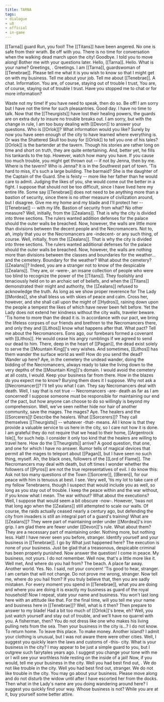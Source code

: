```yaml
---
title: TARNA
tags:
- dialogue
- u8
- official
- in-game
---
```


[[Tarna]]
guard 
Run, you fool! The [[Titans]] have been angered. No one is safe from their wrath. 
Be off with you. There is no time for conversation when the walking dead march upon the city! 
Goodbye. 
I told you to move along! Bother me with your questions later. 
Hello, [[Tarna]]. 
Hello. 
What is your name? 
Greetings, 
.
Greetings. 
I am [[Tarna]], guardswoman of [[Tenebrae]]. Please tell me what it is you wish to know so that I might get on with my business. 
Tell me about your job. 
Tell me about [[Tenebrae]]. 
A chat. 
Information. 
You are, of course, staying out of trouble I trust, 
You are, of course, staying out of trouble I trust. 
Have you stopped me to chat or for more information? 

Waste not my time! If you have need to speak, then do so. 
Be off! 
I am sorry but I have not the time for such pleasantries. Good day. 
I have no time to talk. Now that the [[Theurgists]] have lost their healing powers, the guards are on extra duty to insure no trouble breaks out. 
I am sorry, but with the change in rule, I am too busy dealing with [[Devon]] to answer your questions. 
Who is [[Orlok]]? 
What information would you like? Surely by now you have seen enough of the city to have learned where everything is. Or was the Shattered Skull too busy for [[Orlok]] to tell you one of his tales? 
[[Orlok]] is the bartender at the tavern. Though his stories are rather long on time and short on truth, they are quite entertaining. And, better yet, he fills his tankards to the top. However, watch how many you have. If you cause too much trouble, you might get thrown out -- if not by Jenna, then by me. 
Where is the tavern? 
Who is Jenna? 
It is in the Southwest part of town. 'Tis hard to miss, it's such a large building. 
The barmaid? She is the daughter of the Captain of the Guard. She is feisty -- more like her father than he would care to admit. Judging the likes of you, she would come out the better in a fight. 
I suppose that should not be too difficult, since I have lived here my entire life. Some say [[Tenebrae]] does not need to be anything more than a bastion of security, since there is no other measure of civilization around, but I disagree. Give me my home and my blade and I'll protect her -- [[Tenebrae]] -- with my life. 
Bastion of security from what? 
No other measure? 
Well, initially, from the [[Zealans]]. That is why the city is divided into three sections. The rulers wanted addition defenses for the palace should the outer walls be breached.  Now, however, the walls are little more than divisions between the decent people and	the Necromancers. Not to, ah, imply that you or the Necromancers are -indecent- or any such thing, of course. 
Well, initially, from the [[Zealans]]. That is why the city is divided into three sections. The rulers wanted additional defenses for the palace should the outer walls be breached. Now, however, the walls are nothing more than divisions between the classes and boundaries for the weather... and the cemetery. 
Boundary for the weather? 
What about the cemetery? 
[[Zealans]]? 
Indeed, you are a stranger not to know of the despicable [[Zealans]]. They are, or -were-, an insane collection of people who were too blind to recognize the power of the [[Titans]]. They foolishly and tenaciously held on to an archaic set of beliefs, and when the [[Titans]] demonstrated their might and authority, the [[Zealans]] refused to acknowledge the truth. 
As long as we show proper reverence for The Lady [[Mordea]], she shall bless us with skies of peace and calm. Cross her, however, and she shall call upon the might of [[Hydros]], raining down upon the people a tempest the likes of which have never been felt before. Yet the Lady does not extend her kindness without the city walls, traveler beware. 
'Tis home to more than the dead it is. In accordance with our pact, we bring the lifeless corpses of our friends and brethren to the Necromancers there, and only they and [[Lithos]] know what happens after that. 
What pact? 
Tell me about the Necromancers. 
Eons ago, our forebears formed a covenant with [[Lithos]]. He would cease his angry rumblings if we agreed to send our dead to him. There, deep in the heart of [[Pagan]], the dead exist solely to serve the [[Mountain King]]'s very wishes. And sometimes, [[Lithos]] has them wander the surface world as well! 
How do you send the dead? 
Wander up here? 
Aye, in the cemetery the undead wander, doing the bidding of the Necromancers, always ready to take the living down to the very depths of the [[Mountain King]]'s domain. I would avoid the cemetery at all costs, I would.  Keep your business far from there. 
How in the blazes do you expect me to know? Burying them does it I suppose.  Why not ask a [[Necromancer]]? 
I'll tell you what I can. They say Necromancers deal with death. Well, I say that is not true -- Necromancers -are- death as far as I am concerned! I suppose someone must be responsible for maintaining our end of the pact, but how anyone can choose to do so willingly is beyond my comprehension. 
Well, we've seen neither hide nor hair of another community, save the mages. 
The mages? 
Aye. The healers and the [[Sorcerers]]! 
Describe the healers. 
What [[Sorcerers]]? 
They call themselves [[Theurgists]] -- whatever -that- means. All I know is that they provide a valuable service to us here in the city, so I care not how it is done. I am grateful they do not require that we head to their home, [[Argentrock Isle]], for such help. I consider it only too kind that the healers are willing to travel here. 
How do the [[Theurgists]] arrive? 
A good question, that one, and one for which I have no answer. Rumor tells of magical devices that permit all the mages to teleport about [[Pagan]], but I have seen no such thing, myself. 
Ah, the black ones, followers of the [[Lord of Flame]]. The Necromancers may deal with death, but oft times I wonder whether the followers of [[Pyros]] are not the true representatives of evil. I do know this: Ask not too many questions of the Town [[Sorcerer]], [[Beren]], for our peace with him is tenuous at best. 
I see. Very well, 'tis my lot to take care of my fellow Tenebraens, though I suspect that would include you as well, so long as you stay out of trouble. I keep the peace within and the war without, if you know what I mean. 
The war without? 
What about the executions? 
Well, I suppose that would seem a bit obscure -now-. However, 'twas not that long ago when the [[Zealans]] still attempted to scale our walls. Of course, the raids actually ceased nearly a century ago, but defending the city from invaders is still an integral part of a guard's training! 
What are [[Zealans]]? 
They were part of maintaining order under [[Mordea]]'s iron grip. I am glad there are fewer under [[Devon]]'s rule. 
What about them? They are a necessary part of maintaining order. Nothing more, but nothing less. 
Halt! I have never seen you before, stranger. Identify yourself and your business in [[Tenebrae]]. 
I go by 
What just happened here? 
The execution is none of your business. Just be glad that a treasonous, despicable criminal has been properly punished. 
Now answer the question! 
I come in peace. 
My business, not yours. 
I do not remember. 
Well now, that's a little more like it. 
Well met, 
And where do you hail from? 
The beach. 
A place far away. 
Another world. 
Yes. 
No. 
I said, not your concern! 
'Tis good to hear, stranger. I am certain that will not change. Do not prove me wrong, stranger. 
Now tell me, where do you hail from? 
If you truly believe that, then you are sadly mistaken. For every moment you spend in [[Tenebrae]], what you are doing and where you are doing it is exactly my business as guard of the royal household! Now I repeat, state your name and business. 
You won't last long here with an attitude like that. For the final time, will you tell me your name and business here in [[Tenebrae]]? 
Well, what is it then? 
Then prepare to answer to my blade! 
Had a bit too much of [[Orlok]]'s brew, eh? Well, you just watch yourself and stay out of trouble, and we'll have no quarrel with you. 
A fisherman, then? You do not dress like one who makes his living pulling nets from the sea. Then your business in the city is...? 
I do not know. 
To return home. 
To leave this place. 
To make money. 
Another island? I admit your clothing is unusual, but I was not aware there were other cities. Well, I suggest you quickly learn the laws and customs of -this- city. What is your business in the city? 
I may appear to be just a simple guard to you, but I outgrew such fairytales years ago. I suggest you change your tone with me or I will see your worthless hide resting on the inside of a jail! Now, if you would, tell me your business in the city. 
Well you had best find out, 
. We do not like trouble in the city.
Well you had best find out, stranger. We do not like trouble in the city. 
You may go about your business. Please move along and do not disturb the widow until after I have escorted her from the docks. 
Then what in the Lady's name are you doing wandering around here? I suggest you quickly find your way. 
Whose business is not? While you are at it, buy yourself some better attire. 